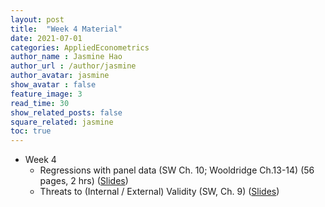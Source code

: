 ```yaml
---
layout: post
title:  "Week 4 Material"
date: 2021-07-01
categories: AppliedEconometrics
author_name : Jasmine Hao
author_url : /author/jasmine
author_avatar: jasmine
show_avatar : false
feature_image: 3
read_time: 30
show_related_posts: false
square_related: jasmine
toc: true
---
```



* Week 4
  * Regressions with panel data (SW Ch. 10; Wooldridge Ch.13-14) (56 pages, 2 hrs)  ([Slides](2021/Theory/8_panel_regression.pdf))
  * Threats to (Internal / External) Validity (SW, Ch. 9)  ([Slides](2021/Theory/6_extermal_validity.pdf))
